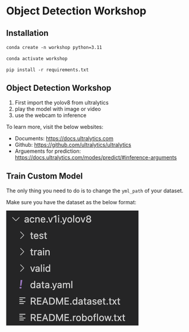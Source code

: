 # Object Detection Workshop

## Installation
```
conda create -n workshop python=3.11
```

```
conda activate workshop
```

```
pip install -r requirements.txt
```

## Object Detection Workshop
1. First import the yolov8 from ultralytics
2. play the model with image or video
3. use the webcam to inference

To learn more, visit the below websites:
- Documents: https://docs.ultralytics.com
- Github: https://github.com/ultralytics/ultralytics
- Arguements for prediction: https://docs.ultralytics.com/modes/predict/#inference-arguments

## Train Custom Model
The only thing you need to do is to change the `yml_path` of your dataset.

Make sure you have the dataset as the below format:

![dataset format](src/dataset_format.png)
